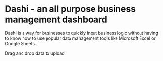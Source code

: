 # Dashi - an all purpose business management dashboard

Dashi is a way for businesses to quickly input business logic without having to know how to use popular data management tools like Microsoft Excel or Google Sheets.

Drag and drop data to upload
